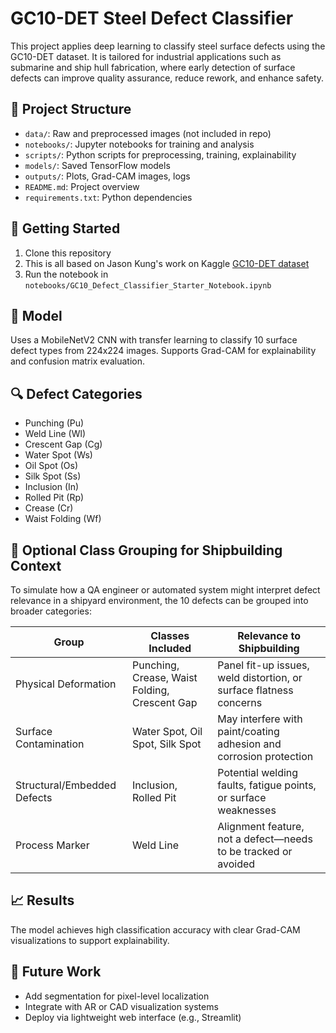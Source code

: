 # GC10-DET Steel Defect Classifier

This project applies deep learning to classify steel surface defects using the GC10-DET dataset. It is tailored for industrial applications such as submarine and ship hull fabrication, where early detection of surface defects can improve quality assurance, reduce rework, and enhance safety.

## 📁 Project Structure

- `data/`: Raw and preprocessed images (not included in repo)
- `notebooks/`: Jupyter notebooks for training and analysis
- `scripts/`: Python scripts for preprocessing, training, explainability
- `models/`: Saved TensorFlow models
- `outputs/`: Plots, Grad-CAM images, logs
- `README.md`: Project overview
- `requirements.txt`: Python dependencies

## 🚀 Getting Started

1. Clone this repository
2. This is all based on Jason Kung's work on Kaggle [GC10-DET dataset](https://www.kaggle.com/code/jasonkung98/defects-classification-for-steel-defects-gc10-det) 
3. Run the notebook in `notebooks/GC10_Defect_Classifier_Starter_Notebook.ipynb`

## 🧠 Model

Uses a MobileNetV2 CNN with transfer learning to classify 10 surface defect types from 224x224 images. Supports Grad-CAM for explainability and confusion matrix evaluation.

## 🔍 Defect Categories

- Punching (Pu)
- Weld Line (Wl)
- Crescent Gap (Cg)
- Water Spot (Ws)
- Oil Spot (Os)
- Silk Spot (Ss)
- Inclusion (In)
- Rolled Pit (Rp)
- Crease (Cr)
- Waist Folding (Wf)

## 🧩 Optional Class Grouping for Shipbuilding Context

To simulate how a QA engineer or automated system might interpret defect relevance in a shipyard environment, the 10 defects can be grouped into broader categories:

| Group                  | Classes Included                          | Relevance to Shipbuilding                                        |
|------------------------|-------------------------------------------|------------------------------------------------------------------|
| Physical Deformation   | Punching, Crease, Waist Folding, Crescent Gap | Panel fit-up issues, weld distortion, or surface flatness concerns |
| Surface Contamination  | Water Spot, Oil Spot, Silk Spot           | May interfere with paint/coating adhesion and corrosion protection |
| Structural/Embedded Defects | Inclusion, Rolled Pit              | Potential welding faults, fatigue points, or surface weaknesses  |
| Process Marker         | Weld Line                                 | Alignment feature, not a defect—needs to be tracked or avoided   |

## 📈 Results

The model achieves high classification accuracy with clear Grad-CAM visualizations to support explainability.

## 📌 Future Work

- Add segmentation for pixel-level localization
- Integrate with AR or CAD visualization systems
- Deploy via lightweight web interface (e.g., Streamlit)
